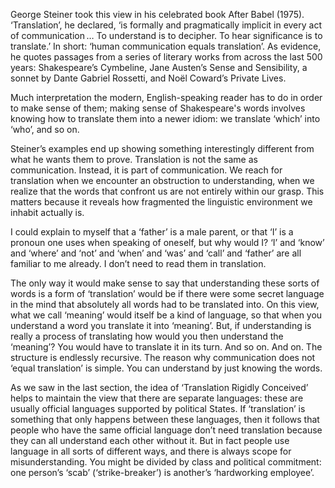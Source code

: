 George Steiner took this view in his celebrated book After Babel (1975). ‘Translation’, he declared, ‘is formally and pragmatically implicit in every act of communication … To understand is to decipher. To hear significance is to translate.’ In short: ‘human communication equals translation’. As evidence, he quotes passages from a series of literary works from across the last 500 years: Shakespeare’s Cymbeline, Jane Austen’s Sense and Sensibility, a sonnet by Dante Gabriel Rossetti, and Noël Coward’s Private Lives. 

Much interpretation the modern, English-speaking reader has to do in order to make sense of them; making sense of Shakespeare's words involves knowing how to translate them into a newer idiom: we translate ‘which’ into ‘who’, and so on.

Steiner’s examples end up showing something interestingly different from what he wants them to prove. Translation is not the same as communication. Instead, it is part of communication. We reach for translation when we encounter an obstruction to understanding, when we realize that the words that confront us are not entirely within our grasp. This matters because it reveals how fragmented the linguistic environment we inhabit actually is.

I could explain to myself that a ‘father’ is a male parent, or that ‘I’ is a pronoun one uses when speaking of oneself, but why would I? ‘I’ and ‘know’ and ‘where’ and ‘not’ and ‘when’ and ‘was’ and ‘call’ and ‘father’ are all familiar to me already. I don’t need to read them in translation.

The only way it would make sense to say that understanding these sorts of words is a form of ‘translation’ would be if there were some secret language in the mind that absolutely all words had to be translated into. On this view, what we call ‘meaning’ would itself be a kind of language, so that when you understand a word you translate it into ‘meaning’. But, if understanding is really a process of translating how would you then understand the ‘meaning’? You would have to translate it in its turn. And so on. And on. The structure is endlessly recursive. The reason why communication does not ‘equal translation’ is simple. You can understand by just knowing the words.

As we saw in the last section, the idea of ‘Translation Rigidly Conceived’ helps to maintain the view that there are separate languages: these are usually official languages supported by political States. If ‘translation’ is something that only happens between these languages, then it follows that people who have the same official language don’t need translation because they can all understand each other without it. But in fact people use language in all sorts of different ways, and there is always scope for misunderstanding.
You might be divided by class and political commitment: one person’s ‘scab’ (‘strike-breaker’) is another’s ‘hardworking employee’.